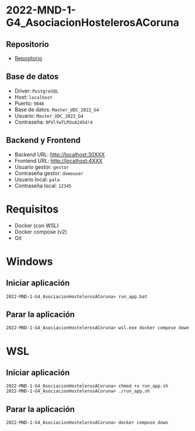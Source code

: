 # 2022-MND-1-G4_AsociacionHostelerosACoruna
## Repositorio
* [Repositorio](https://github.com/CampusDual/2022-MND-1-G4_AsociacionHostelerosACoruna)
## Base de datos
* Driver: `PostgreSQL`
* Host: `localhost`
* Puerto: `9046`
* Base de datos: `Master_UDC_2022_G4`
* Usuario: `Master_UDC_2022_G4`
* Contraseña: `9PVlYwTLPUsA245d!4`
## Backend y Frontend
* Backend URL: [http://localhost:30XXX](http://localhost:30XXX)
* Frontend URL: [http://localhost:4XXX](http://localhost:4XXX)
* Usuario gestor: `gestor`
* Contraseña gestor: `demouser`
* Usuario local: `pala`
* Contraseña local: `12345`

# Requisitos
* Docker (con WSL)
* Docker compose (v2)
* Git

# Windows
## Iniciar aplicación
```
2022-MND-1-G4_AsociacionHostelerosACoruna> run_app.bat
```
## Parar la aplicación
```
2022-MND-1-G4_AsociacionHostelerosACoruna> wsl.exe docker compose down
```

# WSL
## Iniciar aplicación
```
2022-MND-1-G4_AsociacionHostelerosACoruna> chmod +x run_app.sh
2022-MND-1-G4_AsociacionHostelerosACoruna> ./run_app.sh
```
## Parar la aplicación
```
2022-MND-1-G4_AsociacionHostelerosACoruna> docker compose down
```
